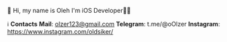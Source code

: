 👋 Hi, my name is Oleh
I'm iOS Developer👨‍💻

ℹ️ **Contacts**
**Mail**: olzer123@gmail.com
**Telegram**: t.me/@oOlzer
**Instagram**: https://www.instagram.com/oldsiker/

